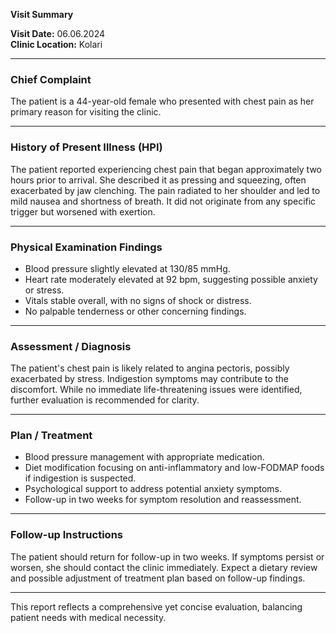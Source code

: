 

**Visit Summary**

**Visit Date:** 06.06.2024  
**Clinic Location:** Kolari  

---

### **Chief Complaint**
The patient is a 44-year-old female who presented with chest pain as her primary reason for visiting the clinic.

---

### **History of Present Illness (HPI)**
The patient reported experiencing chest pain that began approximately two hours prior to arrival. She described it as pressing and squeezing, often exacerbated by jaw clenching. The pain radiated to her shoulder and led to mild nausea and shortness of breath. It did not originate from any specific trigger but worsened with exertion.

---

### **Physical Examination Findings**
- Blood pressure slightly elevated at 130/85 mmHg.
- Heart rate moderately elevated at 92 bpm, suggesting possible anxiety or stress.
- Vitals stable overall, with no signs of shock or distress.
- No palpable tenderness or other concerning findings.

---

### **Assessment / Diagnosis**
The patient's chest pain is likely related to angina pectoris, possibly exacerbated by stress. Indigestion symptoms may contribute to the discomfort. While no immediate life-threatening issues were identified, further evaluation is recommended for clarity.

---

### **Plan / Treatment**
- Blood pressure management with appropriate medication.
- Diet modification focusing on anti-inflammatory and low-FODMAP foods if indigestion is suspected.
- Psychological support to address potential anxiety symptoms.
- Follow-up in two weeks for symptom resolution and reassessment.

---

### **Follow-up Instructions**
The patient should return for follow-up in two weeks. If symptoms persist or worsen, she should contact the clinic immediately. Expect a dietary review and possible adjustment of treatment plan based on follow-up findings.

--- 

This report reflects a comprehensive yet concise evaluation, balancing patient needs with medical necessity.